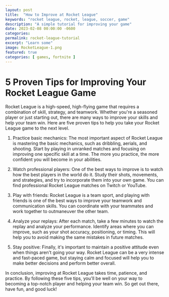 ```yaml
---
layout: post
title:  "How to Improve at Rocket League"
keywords: "rocket league, rocket, league, soccer, game"
description: "A simple tutorial for improving your game"
date: 2023-02-08 00:00:00 -0600
categories: 
permalink: rocket-league-tutorial
excerpt: "Learn some"
image: RocketLeague-1.png
featured: true
categories: [ games, fortnite ]
---
```


# 5 Proven Tips for Improving Your Rocket League Game

Rocket League is a high-speed, high-flying game that requires a combination of skill, strategy, and teamwork. Whether you're a seasoned player or just starting out, there are many ways to improve your skills and help your team win. Here are five proven tips to help you take your Rocket League game to the next level.

1. Practice basic mechanics: The most important aspect of Rocket League is mastering the basic mechanics, such as dribbling, aerials, and shooting. Start by playing in unranked matches and focusing on improving one specific skill at a time. The more you practice, the more confident you will become in your abilities.

2. Watch professional players: One of the best ways to improve is to watch how the best players in the world do it. Study their shots, movements, and strategies, and try to incorporate them into your own game. You can find professional Rocket League matches on Twitch or YouTube.

3. Play with friends: Rocket League is a team sport, and playing with friends is one of the best ways to improve your teamwork and communication skills. You can coordinate with your teammates and work together to outmaneuver the other team.

4. Analyze your replays: After each match, take a few minutes to watch the replay and analyze your performance. Identify areas where you can improve, such as your shot accuracy, positioning, or timing. This will help you to avoid making the same mistakes in future matches.

5. Stay positive: Finally, it's important to maintain a positive attitude even when things aren't going your way. Rocket League can be a very intense and fast-paced game, but staying calm and focused will help you to make better decisions and perform better overall.

In conclusion, improving at Rocket League takes time, patience, and practice. By following these five tips, you'll be well on your way to becoming a top-notch player and helping your team win. So get out there, have fun, and good luck!